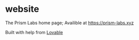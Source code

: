# website
The Prism Labs home page; Availible at https://prism-labs.xyz

Built with help from [Lovable](https://lovable.dev)
